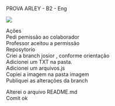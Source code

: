 PROVA ARLEY - B2 - Eng

![](https://github.com/arleysouza/esof/blob/josior/imagens/projeto.jpg)

Ações </br>
 Pedi pemissão ao colaborador </br>
Professor aceitou a permissão  </br>
Reposytorio  </br>
Criei a branch josior , conforme orientação  </br>
Adicionei  um TXT na pasta. </br> 
Adicionei um arquivos.js </br>
Copiei  a imagem  na pasta imagem </br>
Publiquei as alterações da branch </br>

Alterei  o arquivo README.md </br>
Comit ok </br>

 
